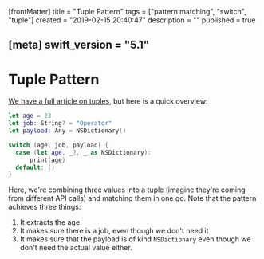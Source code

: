 [frontMatter]
title = "Tuple Pattern"
tags = ["pattern matching", "switch", "tuple"]
created = "2019-02-15 20:40:47"
description = ""
published = true

[meta]
swift_version = "5.1"
---

# Tuple Pattern

[We have a full article on tuples](lnk::tuple), but here is a quick overview:

``` Swift
let age = 23
let job: String? = "Operator"
let payload: Any = NSDictionary()

switch (age, job, payload) {
  case (let age, _?, _ as NSDictionary):
      print(age)
  default: ()
}
```

Here, we\'re combining three values into a tuple (imagine they\'re
coming from different API calls) and matching them in one go. Note that
the pattern achieves three things:

1.  It extracts the age
2.  It makes sure there is a job, even though we don\'t need it
3.  It makes sure that the payload is of kind `NSDictionary` even though
    we don\'t need the actual value either.
